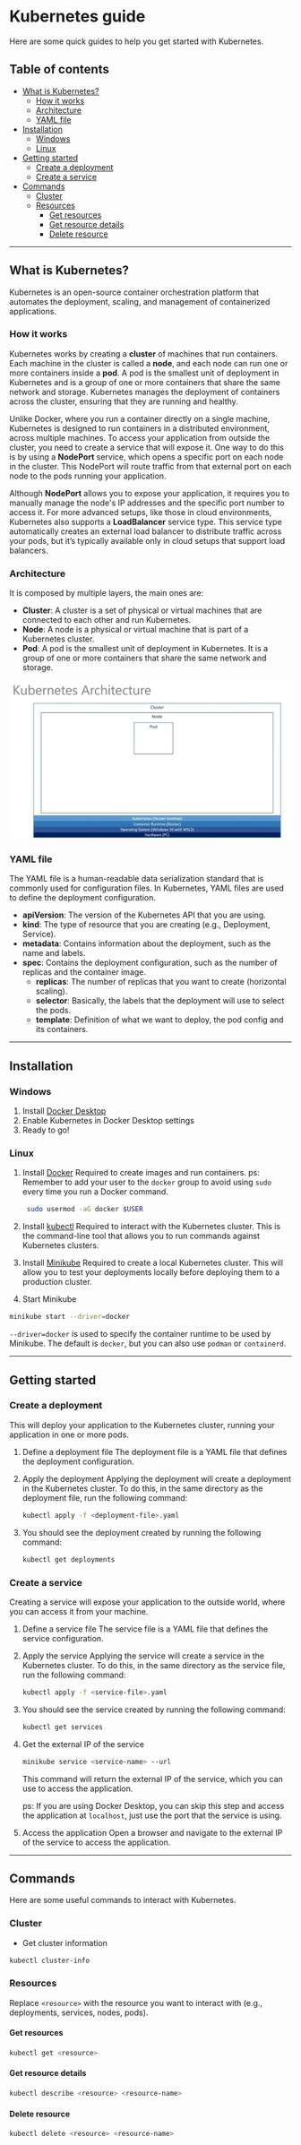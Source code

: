 # Kubernetes guide

Here are some quick guides to help you get started with Kubernetes.

## Table of contents

- [What is Kubernetes?](#what-is-kubernetes)
  - [How it works](#how-it-works)
  - [Architecture](#architecture)
  - [YAML file](#yaml-file)
- [Installation](#installation)
  - [Windows](#windows)
  - [Linux](#linux)
- [Getting started](#getting-started)
  - [Create a deployment](#create-a-deployment)
  - [Create a service](#create-a-service)
- [Commands](#commands)
  - [Cluster](#cluster)
  - [Resources](#resources)
    - [Get resources](#get-resources)
    - [Get resource details](#get-resource-details)
    - [Delete resource](#delete-resource)

---

## What is Kubernetes?

Kubernetes is an open-source container orchestration platform that automates the deployment, scaling, and management of containerized applications.

### How it works

Kubernetes works by creating a **cluster** of machines that run containers. Each machine in the cluster is called a **node**, and each node can run one or more containers inside a **pod**. A pod is the smallest unit of deployment in Kubernetes and is a group of one or more containers that share the same network and storage. Kubernetes manages the deployment of containers across the cluster, ensuring that they are running and healthy.

Unlike Docker, where you run a container directly on a single machine, Kubernetes is designed to run containers in a distributed environment, across multiple machines. To access your application from outside the cluster, you need to create a service that will expose it. One way to do this is by using a **NodePort** service, which opens a specific port on each node in the cluster. This NodePort will route traffic from that external port on each node to the pods running your application.

Although **NodePort** allows you to expose your application, it requires you to manually manage the node's IP addresses and the specific port number to access it. For more advanced setups, like those in cloud environments, Kubernetes also supports a **LoadBalancer** service type. This service type automatically creates an external load balancer to distribute traffic across your pods, but it’s typically available only in cloud setups that support load balancers.

### Architecture

It is composed by multiple layers, the main ones are:

- **Cluster**: A cluster is a set of physical or virtual machines that are connected to each other and run Kubernetes.
- **Node**: A node is a physical or virtual machine that is part of a Kubernetes cluster.
- **Pod**: A pod is the smallest unit of deployment in Kubernetes. It is a group of one or more containers that share the same network and storage.

![K8S architecture](./imgs/k8s-architecture.png)

### YAML file

The YAML file is a human-readable data serialization standard that is commonly used for configuration files. In Kubernetes, YAML files are used to define the deployment configuration.

- **apiVersion**: The version of the Kubernetes API that you are using.
- **kind**: The type of resource that you are creating (e.g., Deployment, Service).
- **metadata**: Contains information about the deployment, such as the name and labels.
- **spec**: Contains the deployment configuration, such as the number of replicas and the container image.
  - **replicas**: The number of replicas that you want to create (horizontal scaling).
  - **selector**: Basically, the labels that the deployment will use to select the pods.
  - **template**: Definition of what we want to deploy, the pod config and its containers.

---

## Installation

### Windows

1. Install [Docker Desktop](https://www.docker.com/products/docker-desktop)
2. Enable Kubernetes in Docker Desktop settings
3. Ready to go!

### Linux

1. Install [Docker](https://docs.docker.com/engine/install/)
   Required to create images and run containers.
   ps: Remember to add your user to the `docker` group to avoid using `sudo` every time you run a Docker command.

   ```bash
    sudo usermod -aG docker $USER
   ```

2. Install [kubectl](https://kubernetes.io/docs/tasks/tools/install-kubectl/)
   Required to interact with the Kubernetes cluster. This is the command-line tool that allows you to run commands against Kubernetes clusters.

3. Install [Minikube](https://minikube.sigs.k8s.io/docs/start/)
   Required to create a local Kubernetes cluster. This will allow you to test your deployments locally before deploying them to a production cluster.

4. Start Minikube

```bash
minikube start --driver=docker
```

`--driver=docker` is used to specify the container runtime to be used by Minikube. The default is `docker`, but you can also use `podman` or `containerd`.

---

## Getting started

### Create a deployment

This will deploy your application to the Kubernetes cluster, running your application in one or more pods.

1. Define a deployment file
   The deployment file is a YAML file that defines the deployment configuration.

2. Apply the deployment
   Applying the deployment will create a deployment in the Kubernetes cluster. To do this, in the same directory as the deployment file, run the following command:

   ```bash
   kubectl apply -f <deployment-file>.yaml
   ```

3. You should see the deployment created by running the following command:

   ```bash
   kubectl get deployments
   ```

### Create a service

Creating a service will expose your application to the outside world, where you can access it from your machine.

1. Define a service file
   The service file is a YAML file that defines the service configuration.

2. Apply the service
   Applying the service will create a service in the Kubernetes cluster. To do this, in the same directory as the service file, run the following command:

   ```bash
   kubectl apply -f <service-file>.yaml
   ```

3. You should see the service created by running the following command:

   ```bash
   kubectl get services
   ```

4. Get the external IP of the service

   ```bash
   minikube service <service-name> --url
   ```

   This command will return the external IP of the service, which you can use to access the application.

   ps: If you are using Docker Desktop, you can skip this step and access the application at `localhost`, just use the port that the service is using.

5. Access the application
   Open a browser and navigate to the external IP of the service to access the application.

---

## Commands

Here are some useful commands to interact with Kubernetes.

### Cluster

- Get cluster information

```bash
kubectl cluster-info
```

### Resources

Replace `<resource>` with the resource you want to interact with (e.g., deployments, services, nodes, pods).

#### Get resources

```bash
kubectl get <resource>
```

#### Get resource details

```bash
kubectl describe <resource> <resource-name>
```

#### Delete resource

```bash
kubectl delete <resource> <resource-name>
```
